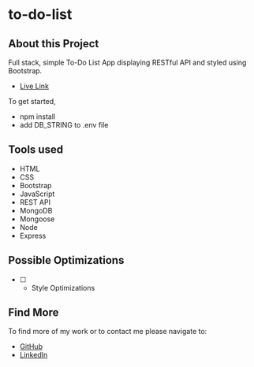 ﻿# to-do-list

## About this Project
Full stack, simple To-Do List App displaying RESTful API and styled using Bootstrap.

-  [Live Link](https://ultramarine-vulture-hem.cyclic.app/)

To get started, 

- npm install
- add DB_STRING to .env file

## Tools used

- HTML
- CSS
- Bootstrap
- JavaScript
- REST API
- MongoDB
- Mongoose
- Node
- Express

## Possible Optimizations

- [ ] - Style Optimizations


## Find More

To find more of my work or to contact me please navigate to:

- [GitHub](https://github.com/jonahollis)
- [LinkedIn](https://www.linkedin.com/in/jonah-hollis/)

